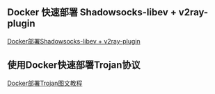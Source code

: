 

## Docker 快速部署 Shadowsocks-libev + v2ray-plugin


[Docker部署Shadowsocks-libev + v2ray-plugin](https://teddysun.com/569.html)

## 使用Docker快速部署Trojan协议

[Docker部署Trojan图文教程](https://ssu.tw/index.php/archives/40/)




